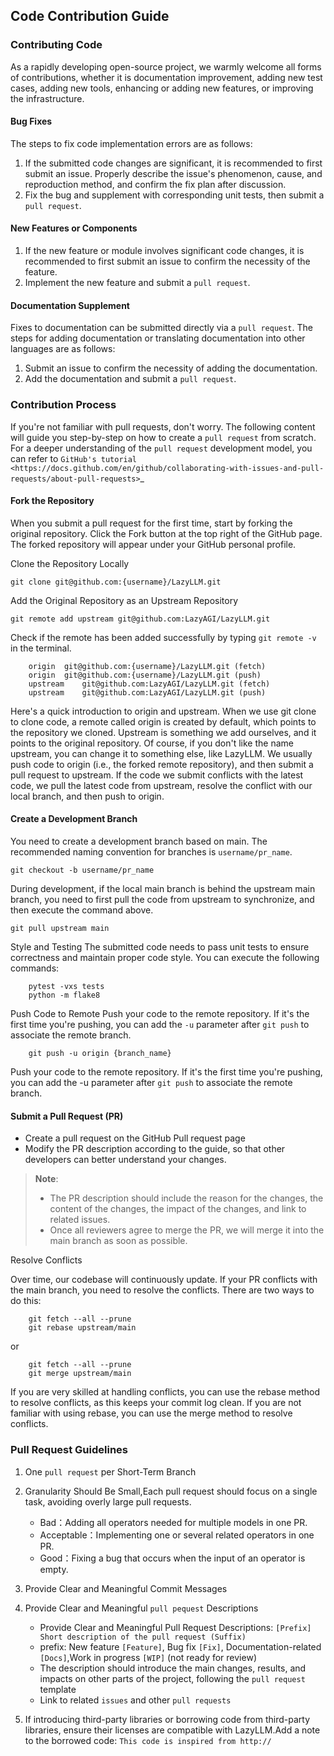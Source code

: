 ## Code Contribution Guide
### Contributing Code

As a rapidly developing open-source project, we warmly welcome all forms of contributions, whether it is documentation improvement, adding new test cases, adding new tools, enhancing or adding new features, or improving the infrastructure.

#### Bug Fixes
The steps to fix code implementation errors are as follows:

1. If the submitted code changes are significant, it is recommended to first submit an issue. Properly describe the issue's phenomenon, cause, and reproduction method, and confirm the fix plan after discussion.
2. Fix the bug and supplement with corresponding unit tests, then submit a ``pull request``.

#### New Features or Components

1. If the new feature or module involves significant code changes, it is recommended to first submit an issue to confirm the necessity of the feature.
2. Implement the new feature and submit a ``pull request``.

#### Documentation Supplement

Fixes to documentation can be submitted directly via a ``pull request``. The steps for adding documentation or translating documentation into other languages are as follows:

1. Submit an issue to confirm the necessity of adding the documentation.
2. Add the documentation and submit a ``pull request``.

### Contribution Process

If you're not familiar with pull requests, don't worry. The following content will guide you step-by-step on how to create a ``pull request`` from scratch. For a deeper understanding of the ``pull request`` development model, you can refer to `GitHub's tutorial <https://docs.github.com/en/github/collaborating-with-issues-and-pull-requests/about-pull-requests>`_

#### Fork the Repository

When you submit a pull request for the first time, start by forking the original repository. Click the Fork button at the top right of the GitHub page. The forked repository will appear under your GitHub personal profile.

Clone the Repository Locally

``git clone git@github.com:{username}/LazyLLM.git``

Add the Original Repository as an Upstream Repository

``git remote add upstream git@github.com:LazyAGI/LazyLLM.git``

Check if the remote has been added successfully by typing ``git remote -v`` in the terminal.

```
    origin	git@github.com:{username}/LazyLLM.git (fetch)
    origin	git@github.com:{username}/LazyLLM.git (push)
    upstream	git@github.com:LazyAGI/LazyLLM.git (fetch)
    upstream	git@github.com:LazyAGI/LazyLLM.git (push)
```

Here's a quick introduction to origin and upstream. When we use git clone to clone code, a remote called origin is created by default, which points to the repository we cloned. Upstream is something we add ourselves, and it points to the original repository. Of course, if you don't like the name upstream, you can change it to something else, like LazyLLM. We usually push code to origin (i.e., the forked remote repository), and then submit a pull request to upstream. If the code we submit conflicts with the latest code, we pull the latest code from upstream, resolve the conflict with our local branch, and then push to origin.

#### Create a Development Branch

You need to create a development branch based on main. The recommended naming convention for branches is ``username/pr_name``.

``git checkout -b username/pr_name``

During development, if the local main branch is behind the upstream main branch, you need to first pull the code from upstream to synchronize, and then execute the command above.

``git pull upstream main``

Style and Testing
The submitted code needs to pass unit tests to ensure correctness and maintain proper code style. You can execute the following commands:

```
    pytest -vxs tests
    python -m flake8
```

Push Code to Remote
Push your code to the remote repository. If it's the first time you're pushing, you can add the ``-u`` parameter after ``git push`` to associate the remote branch.

```
    git push -u origin {branch_name}
```
Push your code to the remote repository. If it's the first time you're pushing, you can add the -u parameter after ``git push`` to associate the remote branch.

#### Submit a Pull Request (PR)

- Create a pull request on the GitHub Pull request page
- Modify the PR description according to the guide, so that other developers can better understand your changes.

> **Note**:
> - The PR description should include the reason for the changes, the content of the changes, the impact of the changes, and link to related issues.
> - Once all reviewers agree to merge the PR, we will merge it into the main branch as soon as possible.

Resolve Conflicts

Over time, our codebase will continuously update. If your PR conflicts with the main branch, you need to resolve the conflicts. There are two ways to do this:

```
    git fetch --all --prune
    git rebase upstream/main
```
or
```
    git fetch --all --prune
    git merge upstream/main
```
If you are very skilled at handling conflicts, you can use the rebase method to resolve conflicts, as this keeps your commit log clean. If you are not familiar with using rebase, you can use the merge method to resolve conflicts.

### Pull Request Guidelines

1. One ``pull request`` per Short-Term Branch

2. Granularity Should Be Small,Each pull request should focus on a single task, avoiding overly large pull requests.

   - Bad：Adding all operators needed for multiple models in one PR.
   - Acceptable：Implementing one or several related operators in one PR.
   - Good：Fixing a bug that occurs when the input of an operator is empty.

3. Provide Clear and Meaningful Commit Messages

4. Provide Clear and Meaningful ``pull pequest`` Descriptions

   - Provide Clear and Meaningful Pull Request Descriptions: ``[Prefix] Short description of the pull request (Suffix)``
   - prefix: New feature  ``[Feature]``, Bug fix ``[Fix]``, Documentation-related ``[Docs]``,Work in progress ``[WIP]`` (not ready for review)
   - The description should introduce the main changes, results, and impacts on other parts of the project, following the ``pull request`` template
   - Link to related ``issues`` and other ``pull requests``

5. If introducing third-party libraries or borrowing code from third-party libraries, ensure their licenses are compatible with LazyLLM.Add a note to the borrowed code:  ``This code is inspired from http://``